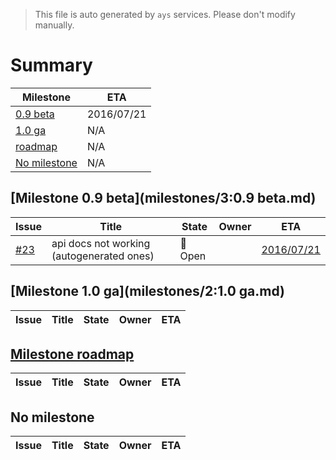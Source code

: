 > This file is auto generated by `ays` services. Please don't modify manually.

# Summary
|Milestone|ETA|
|---------|---|
|[0.9 beta](#milestone-09-beta)|2016/07/21|
|[1.0 ga](#milestone-10-ga)|N/A|
|[roadmap](#milestone-roadmap)|N/A|
|[No milestone](#no-milestone)|N/A|

## [Milestone 0.9 beta](milestones/3:0.9 beta.md)


|Issue|Title|State|Owner|ETA|
|-----|-----|-----|-----|---|
|[#23](https://github.com/jumpscale/jscockpit/issues/23)|api docs not working (autogenerated ones)|:red_circle: Open||[2016/07/21](https://github.com/Jumpscale/jscockpit/issues/23#issuecomment-None)|

## [Milestone 1.0 ga](milestones/2:1.0 ga.md)


|Issue|Title|State|Owner|ETA|
|-----|-----|-----|-----|---|

## [Milestone roadmap](milestones/4:roadmap.md)


|Issue|Title|State|Owner|ETA|
|-----|-----|-----|-----|---|




## No milestone
|Issue|Title|State|Owner|ETA|
|-----|-----|-----|-----|---|
